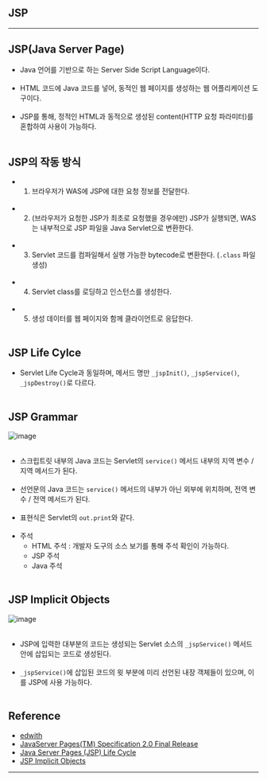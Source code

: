 JSP
---

---

JSP(Java Server Page)
---------------------

-	Java 언어를 기반으로 하는 Server Side Script Language이다.<br><br>
-	HTML 코드에 Java 코드를 넣어, 동적인 웹 페이지를 생성하는 웹 어플리케이션 도구이다.<br><br>
-	JSP를 통해, 정적인 HTML과 동적으로 생성된 content(HTTP 요청 파라미터)를 혼합하여 사용이 가능하다.<br><br>

JSP의 작동 방식
---------------

-	1. 브라우저가 WAS에 JSP에 대한 요청 정보를 전달한다.<br><br>
-	2. (브라우저가 요청한 JSP가 최초로 요청했을 경우에만) JSP가 실행되면, WAS는 내부적으로 JSP 파일을 Java Servlet으로 변환한다.<br><br>
-	3. Servlet 코드를 컴파일해서 실행 가능한 bytecode로 변환한다. (`.class` 파일 생성)<br><br>
-	4. Servlet class를 로딩하고 인스턴스를 생성한다.<br><br>
-	5. 생성 데이터를 웹 페이지와 함께 클라이언트로 응답한다.<br><br>

JSP Life Cylce
--------------

-	Servlet Life Cycle과 동일하며, 메서드 명만 `_jspInit()`, `_jspService()`, `_jspDestroy()`로 다르다.<br><br>

JSP Grammar
-----------

![image](https://user-images.githubusercontent.com/56240505/69778544-07d97c80-11e8-11ea-9118-10d0130fcfd2.png)<br><br>

-	스크립트릿 내부의 Java 코드는 Servlet의 `service()` 메서드 내부의 지역 변수 / 지역 메서드가 된다.<br><br>
-	선언문의 Java 코드는 `service()` 메서드의 내부가 아닌 외부에 위치하며, 전역 변수 / 전역 메서드가 된다.<br><br>
-	표현식은 Servlet의 `out.print`와 같다.<br><br>
-	주석
	-	HTML 주석 : 개발자 도구의 소스 보기를 통해 주석 확인이 가능하다.
	-	JSP 주석
	-	Java 주석<br><br>

JSP Implicit Objects
--------------------

![image](https://user-images.githubusercontent.com/56240505/69778876-6d7a3880-11e9-11ea-9085-fcd42ac7c466.png)<br><br>

-	JSP에 입력한 대부분의 코드는 생성되는 Servlet 소스의 `_jspService()` 메서드 안에 삽입되는 코드로 생성된다.<br><br>
-	`_jspService()`에 삽입된 코드의 윗 부분에 미리 선언된 내장 객체들이 있으며, 이를 JSP에 사용 가능하다.<br><br>

Reference
---------

-	[edwith](https://www.edwith.org/boostcourse-web/lecture/16702/)<br>
-	[JavaServer Pages(TM) Specification 2.0 Final Release](https://download.oracle.com/otndocs/jcp/jsp-2.0-fr-oth-JSpec/)<br>
-	[Java Server Pages (JSP) Life Cycle](https://beginnersbook.com/2013/05/jsp-tutorial-life-cycle/)<br>
-	[JSP Implicit Objects](https://www.javatpoint.com/jsp-implicit-objects)

---
